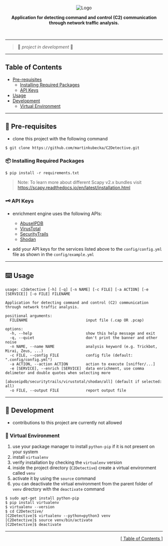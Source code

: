 <p align="center">
<img src="https://github.com/martinkubecka/C2Detective/tree/main/docs/banner.png" alt="Logo">
<p align="center"><b>Application for detecting command and control (C2) communication through network traffic analysis.</b></p><br>

---
> :construction:   *project in development*    :construction:

---
<h2 id="table-of-contents">Table of Contents</h2>

- [Pre-requisites](#memo-pre-requisites)
    - [Installing Required Packages](#package-installing-required-packages)
    - [API Keys](#old_key-api-keys) 
- [Usage](#keyboard-usage)
- [Development](#toolbox-development)
    - [Virtual Environment](#office-virtual-environment)

---
## :memo: Pre-requisites

- clone this project with the following command

```
$ git clone https://github.com/martinkubecka/C2Detective.git
```

### :package: Installing Required Packages

```
$ pip install -r requirements.txt
```

> Note: To learn more about different Scapy v2.x bundles visit https://scapy.readthedocs.io/en/latest/installation.html

### :old_key: API Keys

- enrichment engine uses the following APIs:
  - [AbuseIPDB](https://www.abuseipdb.com/)
  - [VirusTotal](https://www.virustotal.com/gui/home/upload)
  - [SecurityTrails](https://securitytrails.com/)
  - [Shodan](https://www.shodan.io/)

- add your API keys for the services listed above to the `config/config.yml` file as shown in the `config/example.yml` 


---
## :keyboard: Usage

```
usage: c2detective [-h] [-q] [-n NAME] [-c FILE] [-a ACTION] [-e [SERVICE]] [-o FILE] FILENAME

Application for detecting command and control (C2) communication through network traffic analysis.

positional arguments:
  FILENAME                          input file (.cap OR .pcap)

options:
  -h, --help                        show this help message and exit
  -q, --quiet                       don't print the banner and other noise
  -n NAME, --name NAME              analysis keyword (e.g. Trickbot, Mirai, Zeus, ...)
  -c FILE, --config FILE            config file (default: ".config/config.yml")
  -a ACTION, --action ACTION        action to execute [sniffer/...]
  -e [SERVICE], --enrich [SERVICE]  data enrichment, use comma delimeter and double quotes when selecting more
                                    [abuseipdb/securitytrails/virustotal/shodan/all] (default if selected: all)
  -o FILE, --output FILE            report output file
```

---
## :toolbox: Development

- contributions to this project are currently not allowed

### :office: Virtual Environment

1. use your package manager to install `python-pip` if it is not present on your system
2. install `virtualenv`
3. verify installation by checking the `virtualenv` version
4. inside the project directory (`C2Detective`) create a virtual environment called `venv`
5. activate it by using the `source` command
6. you can deactivate the virtual environment from the parent folder of `venv` directory with the `deactivate` command

```
$ sudo apt-get install python-pip
$ pip install virtualenv
$ virtualenv --version
$ cd C2Detective/
[C2Detective]$ virtualenv --python=python3 venv
[C2Detective]$ source venv/bin/activate
[C2Detective]$ deactivate
```

---

<div align="right">
<a href="#table-of-contents">[ Table of Contents ]</a>
</div>